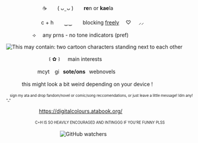 　　　　　　　☕　　( ᴗ ̫ ᴗ )　　**re**n or **kae**la

⠀　　　　　　c + h　　‿‿　　blocking <ins>freely</ins>	  　♡⠀⠀⸝⸝     

　　　　　⟢ 　any prns   -   no tone indicators (pref)

<img src="https://i.pinimg.com/originals/c6/a3/0f/c6a30fa2f13951055eb84eeab6b71b80.gif" alt="This may contain: two cartoon characters standing next to each other"/>

⠀⠀⠀ 　　　　　⠀꒰ ✿ ꒱⠀⠀main interests

   ⠀　　　　　 mcyt ⠀gi⠀**sote/ons**⠀webnovels

 ⠀　　  this might look a bit weird depending on your device !

<sup><sub>　sign my ata and drop fandom/novel or comic/song reccomendations, or just leave a little message! Idm any! ^_^</sub></sup>

 ⠀　 ⠀　　 　 https://digitalcolours.atabook.org/

 <sup><sub>　　　　　　　　C+H IS SO HEAVILY ENCOURAGED AND INTINGGG IF YOU'RE FUNNY PLSS</sub></sup>

 ⠀　 ⠀　　 　 ⠀　 ⠀　    ![GitHub watchers](https://img.shields.io/github/watchers/digitalcolours/digitalcolours?label=%E2%99%A1%20views)

